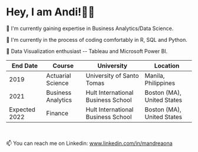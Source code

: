 # Hey, I am Andi!👋🏼

<p> 👀 I'm currently gaining expertise in Business Analytics/Data Science.
<p> 🌱 I'm currently in the process of coding comfortably in R, SQL and Python. 
<p> 💞 Data Visualization enthusiast -- Tableau and Microsoft Power BI.
    
    
| End Date      | Course                      | University                            |  Location                     |
| ------------- |-----------------------------| --------------------------------------| ------------------------------|
| 2019          | Actuarial Science           | University of Santo Tomas             |   Manila, Philippines         |
| 2021          | Business Analytics          | Hult International Business School    |   Boston (MA), United States  |
| Expected 2022 | Finance                     | Hult International Business School    |   Boston (MA), United States  |

<br>

  
  📫 You can reach me on Linkedin: www.linkedin.com/in/mandreaona
